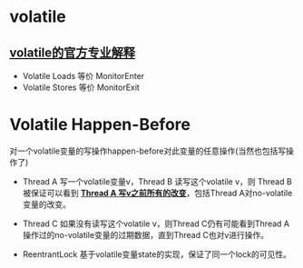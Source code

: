 # volatile

## [volatile的官方专业解释][1]

 * Volatile Loads 等价 MonitorEnter
 * Volatile Stores 等价 MonitorExit
 
 
# Volatile Happen-Before
 对一个volatile变量的写操作happen-before对此变量的任意操作(当然也包括写操作了)
 
 * Thread A 写一个volatile变量v，Thread B 读写这个volatile v，则 Thread B 被保证可以看到 <u>**Thread A 写v之前所有的改变**</u>，包括Thread A对no-volatile变量的改变。
 * Thread C 如果没有读写这个volatile v，则Thread C仍有可能看到Thread A操作过的no-volatile变量的过期数据，直到Thread C也对v进行操作。
  
 * ReentrantLock 基于volatile变量state的实现，保证了同一个lock的可见性。


[1]: http://gee.cs.oswego.edu/dl/jmm/cookbook.html